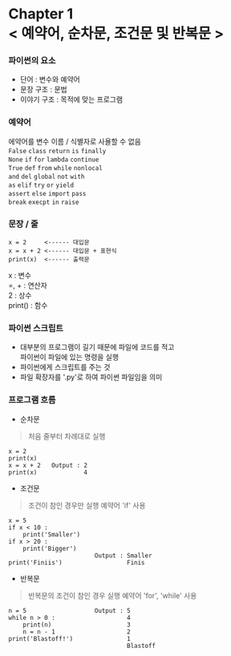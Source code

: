Chapter 1<br/>
< 예약어, 순차문, 조건문 및 반복문 >
=====================


### 파이썬의 요소
- 단어 : 변수와 예약어
- 문장 구조 : 문법
- 이야기 구조 : 목적에 맞는 프로그램


### 예약어
에약어를 변수 이름 / 식별자로 사욜할 수 없음<br/>
`False`  `class`  `return`  `is`  `finally` <br/>
`None`  `if`  `for`  `lambda`  `continue` <br/>
`True`  `def`  `from`  `while`  `nonlocal` <br/>
`and`  `del`  `global`  `not`  `with`<br/>
`as`  `elif`  `try`  `or`  `yield`<br/>
`assert`  `else`  `import`  `pass`<br/>
`break`  `execpt`  `in`  `raise`


### 문장 / 줄
```
x = 2     <------ 대입문
x = x + 2 <------ 대입문 + 표현식
print(x)  <------ 출력문
```
x  : 변수<br/>
=, +  : 연산자<br/>
2  : 상수<br/>
print() : 함수<br/>


### 파이썬 스크립트
- 대부분의 프로그램이 길기 때문에 파일에 코드를 적고<br/>
파이썬이 파일에 있는 명령을 실행
- 파이썬에게 스크립트를 주는 것
- 파일 확장자를 '.py'로 하여 파이썬 파일임을 의미


### 프로그램 흐름
- 순차문
> 처음 줄부터 차례대로 실행

```
x = 2
print(x)    
x = x + 2   Output : 2
print(x)             4
```

- 조건문
> 조건이 참인 경우만 실행 예약어 'if' 사용

```
x = 5
if x < 10 :
    print('Smaller')
if x > 20 :
    print('Bigger')
                        Output : Smaller
print('Finiis')                  Finis
```
- 반복문
> 반복문의 조건이 참인 경우 실행 예약어 'for', 'while' 사용

```
n = 5                   Output : 5
while n > 0 :                    4
    print(n)                     3
    n = n - 1                    2
print('Blastoff!')               1
                                 Blastoff
```
